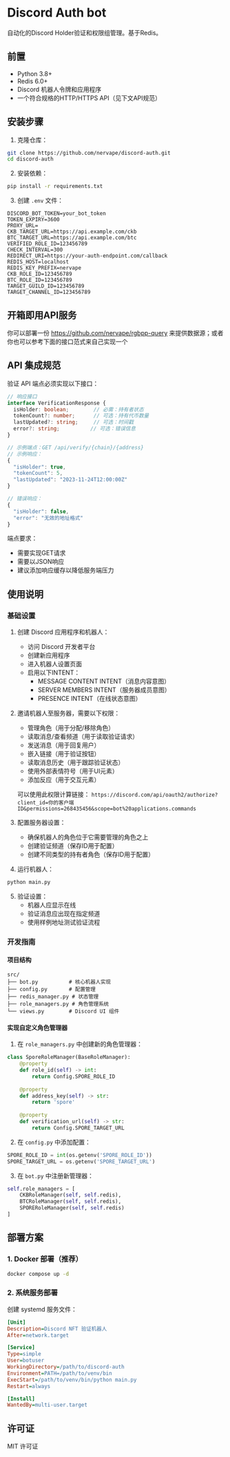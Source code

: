 # Discord Auth bot

自动化的Discord Holder验证和权限组管理。基于Redis。

## 前置

- Python 3.8+
- Redis 6.0+
- Discord 机器人令牌和应用程序
- 一个符合规格的HTTP/HTTPS API（见下文API规范）

## 安装步骤

1. 克隆仓库：
```bash
git clone https://github.com/nervape/discord-auth.git
cd discord-auth
```

2. 安装依赖：
```bash
pip install -r requirements.txt
```

3. 创建 `.env` 文件：
```env
DISCORD_BOT_TOKEN=your_bot_token
TOKEN_EXPIRY=3600
PROXY_URL=
CKB_TARGET_URL=https://api.example.com/ckb
BTC_TARGET_URL=https://api.example.com/btc
VERIFIED_ROLE_ID=123456789
CHECK_INTERVAL=300
REDIRECT_URI=https://your-auth-endpoint.com/callback
REDIS_HOST=localhost
REDIS_KEY_PREFIX=nervape
CKB_ROLE_ID=123456789
BTC_ROLE_ID=123456789
TARGET_GUILD_ID=123456789
TARGET_CHANNEL_ID=123456789
```

## 开箱即用API服务

你可以部署一份 https://github.com/nervape/rgbpp-query 来提供数据源；或者你也可以参考下面的接口范式来自己实现一个


## API 集成规范

验证 API 端点必须实现以下接口：

```typescript
// 响应接口
interface VerificationResponse {
  isHolder: boolean;        // 必需：持有者状态
  tokenCount?: number;      // 可选：持有代币数量
  lastUpdated?: string;     // 可选：时间戳
  error?: string;          // 可选：错误信息
}

// 示例端点：GET /api/verify/{chain}/{address}
// 示例响应：
{
  "isHolder": true,
  "tokenCount": 5,
  "lastUpdated": "2023-11-24T12:00:00Z"
}

// 错误响应：
{
  "isHolder": false,
  "error": "无效的地址格式"
}
```

端点要求：
- 需要实现GET请求
- 需要以JSON响应
- 建议添加响应缓存以降低服务端压力

## 使用说明

### 基础设置

1. 创建 Discord 应用程序和机器人：
   - 访问 Discord 开发者平台
   - 创建新应用程序
   - 进入机器人设置页面
   - 启用以下INTENT：
     - MESSAGE CONTENT INTENT（消息内容意图）
     - SERVER MEMBERS INTENT（服务器成员意图）
     - PRESENCE INTENT（在线状态意图）

2. 邀请机器人至服务器，需要以下权限：
   - 管理角色（用于分配/移除角色）
   - 读取消息/查看频道（用于读取验证请求）
   - 发送消息（用于回复用户）
   - 嵌入链接（用于验证按钮）
   - 读取消息历史（用于跟踪验证状态）
   - 使用外部表情符号（用于UI元素）
   - 添加反应（用于交互元素）
   
   可以使用此权限计算链接：
   `https://discord.com/api/oauth2/authorize?client_id=你的客户端ID&permissions=268435456&scope=bot%20applications.commands`

3. 配置服务器设置：
   - 确保机器人的角色位于它需要管理的角色之上
   - 创建验证频道（保存ID用于配置）
   - 创建不同类型的持有者角色（保存ID用于配置）

4. 运行机器人：
```bash
python main.py
```

5. 验证设置：
   - 机器人应显示在线
   - 验证消息应出现在指定频道
   - 使用样例地址测试验证流程

### 开发指南

#### 项目结构

```
src/
├── bot.py          # 核心机器人实现
├── config.py       # 配置管理
├── redis_manager.py # 状态管理
├── role_managers.py # 角色管理系统
└── views.py        # Discord UI 组件
```

#### 实现自定义角色管理器

1. 在 `role_managers.py` 中创建新的角色管理器：
```python
class SporeRoleManager(BaseRoleManager):
    @property
    def role_id(self) -> int:
        return Config.SPORE_ROLE_ID
        
    @property
    def address_key(self) -> str:
        return 'spore'
        
    @property
    def verification_url(self) -> str:
        return Config.SPORE_TARGET_URL
```

2. 在 `config.py` 中添加配置：
```python
SPORE_ROLE_ID = int(os.getenv('SPORE_ROLE_ID'))
SPORE_TARGET_URL = os.getenv('SPORE_TARGET_URL')
```

3. 在 `bot.py` 中注册新管理器：
```python
self.role_managers = [
    CKBRoleManager(self, self.redis),
    BTCRoleManager(self, self.redis),
    SPORERoleManager(self, self.redis)
]
```

## 部署方案

### 1. Docker 部署（推荐）

```bash
docker compose up -d
```

### 2. 系统服务部署

创建 systemd 服务文件：
```ini
[Unit]
Description=Discord NFT 验证机器人
After=network.target

[Service]
Type=simple
User=botuser
WorkingDirectory=/path/to/discord-auth
Environment=PATH=/path/to/venv/bin
ExecStart=/path/to/venv/bin/python main.py
Restart=always

[Install]
WantedBy=multi-user.target
```

## 许可证

MIT 许可证
